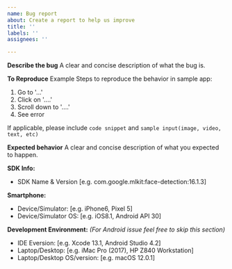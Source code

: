 ```yaml
---
name: Bug report
about: Create a report to help us improve
title: ''
labels: ''
assignees: ''

---
```


**Describe the bug**
A clear and concise description of what the bug is.

**To Reproduce**
Example Steps to reproduce the behavior in sample app:
1. Go to '...'
2. Click on '....'
3. Scroll down to '....'
4. See error

If applicable, please include `code snippet` and `sample input(image, video, text, etc)` 

**Expected behavior**
A clear and concise description of what you expected to happen.

**SDK Info:**
 - SDK Name & Version [e.g. com.google.mlkit:face-detection:16.1.3]

**Smartphone:**
 - Device/Simulator: [e.g. iPhone6, Pixel 5]
 - Device/Simulator OS: [e.g. iOS8.1, Android API 30]

**Development Environment:**
*(For Android issue feel free to skip this section)*
- IDE Eversion: [e.g. Xcode 13.1, Android Studio 4.2]
- Laptop/Desktop: [e.g. iMac Pro (2017), HP Z840 Workstation]
- Laptop/Desktop OS/version: [e.g. macOS 12.0.1]
